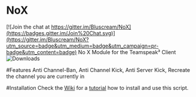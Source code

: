 # NoX

[![Join the chat at https://gitter.im/Bluscream/NoX](https://badges.gitter.im/Join%20Chat.svg)](https://gitter.im/Bluscream/NoX?utm_source=badge&utm_medium=badge&utm_campaign=pr-badge&utm_content=badge)
No X Module for the Teamspeak³ Client ![Downloads](https://img.shields.io/github/downloads/Bluscream/NoX/total.svg)


#Features
Anti Channel-Ban,
Anti Channel Kick,
Anti Server Kick,
Recreate the channel you are currently in


#Installation
Check the [Wiki](https://github.com/Bluscream/NoX/wiki) for a [tutorial](https://github.com/Bluscream/NoX/wiki/Installation-Tutorial) how to install and use this script.
